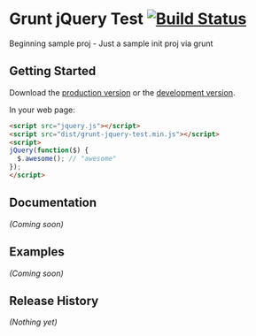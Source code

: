 # Grunt jQuery Test [![Build Status](https://travis-ci.org/bongofury/grunt-js-sample.png?branch=master)](https://travis-ci.org/bongofury/grunt-js-sample)

Beginning sample proj - Just a sample init proj via grunt

## Getting Started
Download the [production version][min] or the [development version][max].

[min]: https://raw.github.com/bongofury/grunt-jquery-test/master/dist/grunt-jquery-test.min.js
[max]: https://raw.github.com/bongofury/grunt-jquery-test/master/dist/grunt-jquery-test.js

In your web page:

```html
<script src="jquery.js"></script>
<script src="dist/grunt-jquery-test.min.js"></script>
<script>
jQuery(function($) {
  $.awesome(); // "awesome"
});
</script>
```

## Documentation
_(Coming soon)_

## Examples
_(Coming soon)_

## Release History
_(Nothing yet)_


